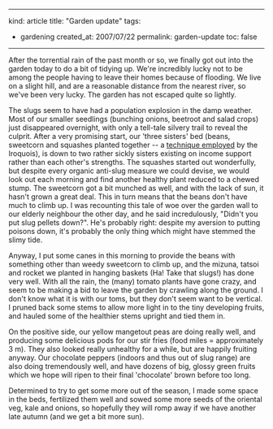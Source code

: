 -----
kind: article
title: "Garden update"
tags:
- gardening
created_at: 2007/07/22
permalink: garden-update
toc: false
-----

<p>After the torrential rain of the past month or so, we finally got out into the garden today to do a bit of tidying up. We're incredibly lucky not to be among the people having to leave their homes because of flooding. We live on a slight hill, and are a reasonable distance from the nearest river, so we've been very lucky. The garden has not escaped quite so lightly.</p>

<p>The slugs seem to have had a population explosion in the damp weather. Most of our smaller seedlings (bunching onions, beetroot and salad crops) just disappeared overnight, with only a tell-tale silvery trail to reveal the culprit. After a very promising start, our 'three sisters' bed (beans, sweetcorn and squashes planted together -- a <a href="http://lifeandhealth.guardian.co.uk/experts/carolklein/story/0,,2045799,00.html">technique employed</a> by the Iroquois), is down to two rather sickly sisters existing on income support rather than each other's strengths. The squashes started out wonderfully, but despite every organic anti-slug measure we could devise, we would look out each morning and find another healthy plant reduced to a chewed stump. The sweetcorn got a bit munched as well, and with the lack of sun, it hasn't grown a great deal. This in turn means that the beans don't have much to climb up. I was recounting this tale of woe over the garden wall to our elderly neighbour the other day, and he said incredulously, "Didn't you put slug pellets down?". He's probably right: despite my aversion to putting poisons down, it's probably the only thing which might have stemmed the slimy tide.</p>

<p>Anyway, I put some canes in this morning to provide the beans with something other than weedy sweetcorn to climb up, and the mizuna, tatsoi and rocket we planted in hanging baskets (Ha! Take that slugs!) has done very well. With all the rain, the (many) tomato plants have gone crazy, and seem to be making a bid to leave the garden by crawling along the ground. I don't know what it is with our toms, but they don't seem want to be vertical. I pruned back some stems to allow more light in to the tiny developing fruits, and hauled some of the healthier stems upright and tied them in.</p>

<p>On the positive side, our yellow mangetout peas are doing really well, and producing some delicious pods for our stir fries (food miles = approximately 3 m). They also looked really unhealthy for a while, but are happily fruiting anyway. Our chocolate peppers (indoors and thus out of slug range) are also doing tremendously well, and have dozens of big, glossy green fruits which we hope will ripen to their final 'chocolate' brown before too long.</p>

<p>Determined to try to get some more out of the season, I made some space in the beds, fertilized them well and sowed some more seeds of the oriental veg, kale and onions, so hopefully they will romp away if we have another late autumn (and we get a bit more sun).</p>
